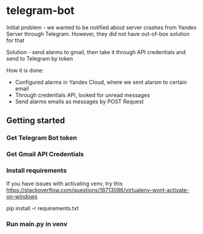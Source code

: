 # telegram-bot

Initial problem - we wanted to be notified about server crashes from Yandex Server through Telegram. However, they did not have out-of-box solution for that

Solution - send alarms to gmail, then take it through API credentials and send to Telegram by token

How it is done:
- Configured alarms in Yandex Cloud, where we sent alarsm to certain email
- Through credentials API, looked for unread messages
- Send alarms emails as messages by POST Request

## Getting started

### Get Telegram Bot token

### Get Gmail API Credentials

### Install requirements

If you have issues with activating venv, try this https://stackoverflow.com/questions/18713086/virtualenv-wont-activate-on-windows

pip install -r requirements.txt

### Run main.py in venv
